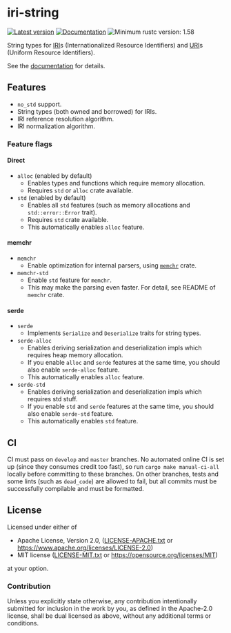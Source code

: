 # iri-string

[![Latest version](https://img.shields.io/crates/v/iri-string.svg)](https://crates.io/crates/iri-string)
[![Documentation](https://docs.rs/iri-string/badge.svg)](https://docs.rs/iri-string)
![Minimum rustc version: 1.58](https://img.shields.io/badge/rustc-1.58+-lightgray.svg)

String types for [IRI](https://tools.ietf.org/html/rfc3987)s (Internationalized Resource
Identifiers) and [URI](https://tools.ietf.org/html/rfc3986)s (Uniform Resource Identifiers).

See the [documentation](https://docs.rs/iri-string) for details.

## Features

* `no_std` support.
* String types (both owned and borrowed) for IRIs.
* IRI reference resolution algorithm.
* IRI normalization algorithm.

### Feature flags

#### Direct
* `alloc` (enabled by default)
    + Enables types and functions which require memory allocation.
    + Requires `std` or `alloc` crate available.
* `std` (enabled by default)
    + Enables all `std` features (such as memory allocations and `std::error::Error` trait).
    + Requires `std` crate available.
    + This automatically enables `alloc` feature.

#### memchr
* `memchr`
    + Enable optimization for internal parsers, using [`memchr`] crate.
* `memchr-std`
    + Enable `std` feature for `memchr`.
    + This may make the parsing even faster. For detail, see README of `memchr` crate.

[`memchr`]: https://crates.io/crates/memchr

#### serde
* `serde`
    + Implements `Serialize` and `Deserialize` traits for string types.
* `serde-alloc`
    + Enables deriving serialization and deserialization impls which requires heap memory allocation.
    + If you enable `alloc` and `serde` features at the same time, you should also enable `serde-alloc` feature.
    + This automatically enables `alloc` feature.
* `serde-std`
    + Enables deriving serialization and deserialization impls which requires std stuff.
    + If you enable `std` and `serde` features at the same time, you should also enable `serde-std` feature.
    + This automatically enables `std` feature.

## CI

CI must pass on `develop` and `master` branches.
No automated online CI is set up (since they consumes credit too fast), so run
`cargo make manual-ci-all` locally before committing to these branches.
On other branches, tests and some lints (such as `dead_code`) are allowed to
fail, but all commits must be successfully compilable and must be formatted.

## License

Licensed under either of

* Apache License, Version 2.0, ([LICENSE-APACHE.txt](LICENSE-APACHE.txt) or
  <https://www.apache.org/licenses/LICENSE-2.0>)
* MIT license ([LICENSE-MIT.txt](LICENSE-MIT.txt) or
  <https://opensource.org/licenses/MIT>)

at your option.

### Contribution

Unless you explicitly state otherwise, any contribution intentionally submitted
for inclusion in the work by you, as defined in the Apache-2.0 license, shall be
dual licensed as above, without any additional terms or conditions.
